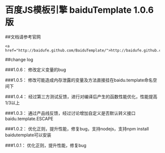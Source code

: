 百度JS模板引擎 baiduTemplate 1.0.6 版
==========================

##文档请参考官网

	<a href="http://baidufe.github.com/BaiduTemplate/">http://baidufe.github.com/BaiduTemplate/</a>

##change log

###1.0.6：
	修改定义变量的bug

###1.0.5：
	修改可能造成内存泄露的变量及方法直接挂在baidu.template命名空间下

###1.0.4：
	经过第三方测试反馈，进行对编译后产生的函数性能优化，性能提高1/3以上

###1.0.3：
	通过产品线反馈，经过讨论增加自定义是否默认转义接口 baidu.template.ESCAPE

###1.0.2：
	优化正则，提升性能，修复bug，支持nodejs，支持npm install baidutemplate可以安装

###1.0.1：
	优化正则，提升性能，修复bug

